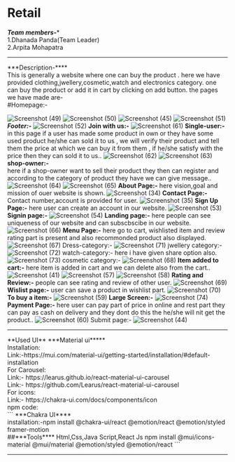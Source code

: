 # Retail
***Team members-****<br>
1.Dhanada Panda(Team Leader)<br>
2.Arpita Mohapatra
<hr>
***Description-****
<br>
This is generally a website where one can buy the product . here we have provided clothing,jwellery,cosmetic,watch and electronics category.
one can buy the product or add it in cart by clicking on add button.
the pages we have made are-<br>
#Homepage:-

![Screenshot (49)](https://github.com/Arpita389/Retail/assets/130206432/d6c7eccf-0dcf-4026-8f99-b99f6d13520f)
![Screenshot (50)](https://github.com/Arpita389/Retail/assets/130206432/06e5955a-af46-4744-be3e-ff3db55973ec)
![Screenshot (45)](https://github.com/Arpita389/Retail/assets/130206432/26e4c2fe-86d1-4cdb-99a7-f338568795a2)
![Screenshot (51)](https://github.com/Arpita389/Retail/assets/130206432/0290d07c-19ec-4d75-bf74-f31b218d9d5f)
***Footer:-***
![Screenshot (52)](https://github.com/Arpita389/Retail/assets/130206432/ac7c6c48-958c-4d5d-84ad-36e1c8904f59)
**Join with us:-**
![Screenshot (61)](https://github.com/Arpita389/Retail/assets/130206432/af9fa8b7-1bb8-4328-86c4-a8f7be99831a)
**Single-user:-<br>**
in this page if a user has made some product in own or they have some used product he/she can sold it to us , we will verify their product and tell them the price at which we can buy it from them , if he/she satisfy with the price then they can sold it to us..
![Screenshot (62)](https://github.com/Arpita389/Retail/assets/130206432/f5b43358-fd60-4c10-8a92-fc8a10c79568)
![Screenshot (63)](https://github.com/Arpita389/Retail/assets/130206432/e8e955be-987f-4b88-973e-f6a163e1695a)
**shop-owner:-<br>**
here if a shop-owner want to sell their product they then can register and according to the category of product they have we can give message..
![Screenshot (64)](https://github.com/Arpita389/Retail/assets/130206432/bda00cf8-ee9b-4814-a227-91b7ff79b407)
![Screenshot (65)](https://github.com/Arpita389/Retail/assets/130206432/12c3a716-79dd-4bd4-9998-ed0eb9d1c4b2)
**About Page:-**
 here vision,goal and mission of ouer website is shown.
![Screenshot (34)](https://github.com/Arpita389/Retail/assets/130206432/65ff7f03-9360-429e-b526-9041c2b9bcc3)
**Contact Page:-**
Contact number,account is provided for user.
![Screenshot (35)](https://github.com/Arpita389/Retail/assets/130206432/f53b2f3f-c8f7-4e36-8cb3-bc47c7c5d299)
**Sign Up Page:-**
here user can create an account in our website.
![Screenshot (53)](https://github.com/Arpita389/Retail/assets/130206432/2a719c4e-ef8a-482b-ae16-94efa13cf6d8)
**Signin page:-**
![Screenshot (54)](https://github.com/Arpita389/Retail/assets/130206432/dac9f119-349e-48e1-aaa4-d14d0bf80cee)
**Landing page:-**
here people can see uniqueness of our website and can subscbscibe in our website.
![Screenshot (66)](https://github.com/Arpita389/Retail/assets/130206432/7cc2b0d6-3173-4d23-9d4a-4cf551946e11)
**Menu Page:-**
here go to cart, wishlisted item and review rating part is present and also recommonded product also displayed.
![Screenshot (67)](https://github.com/Arpita389/Retail/assets/130206432/30160faf-0c0d-4709-ae99-79bf9e7a4afd)
Dress-category:-
![Screenshot (71)](https://github.com/Arpita389/Retail/assets/130206432/5f7fd09a-d3d8-413d-bd40-3e54b008b74c)
jwellery category:-
![Screenshot (72)](https://github.com/Arpita389/Retail/assets/130206432/be87c7ee-a440-4095-96e5-16844e79e0e3)
watch-category:-
here i have given share option also.
![Screenshot (73)](https://github.com/Arpita389/Retail/assets/130206432/92f600ab-8508-4f13-8a98-75502b73f68c)
cosmetic category:-
![Screenshot (68)](https://github.com/Arpita389/Retail/assets/130206432/1156d972-70c1-44d6-b1ef-fbb40d47d3f9)
**Item added to cart:-**
here item is added in cart and we can delete also from the cart..
![Screenshot (41)](https://github.com/Arpita389/Retail/assets/130206432/f87d2b97-eb8c-4144-ab38-9c7039cbb607)
![Screenshot (57)](https://github.com/Arpita389/Retail/assets/130206432/25fdb85e-4c9f-4828-bedf-73d3e6e795de)
![Screenshot (58)](https://github.com/Arpita389/Retail/assets/130206432/98ac009e-f0fe-4120-9d28-a24b218805e3)
**Rating and Review:-**
people can see rating and review of other user.
![Screenshot (69)](https://github.com/Arpita389/Retail/assets/130206432/a435587d-1310-4efe-8ba7-8aef31aef86c)
**Wislist page:-**
user can save a product in wishlist part.
![Screenshot (70)](https://github.com/Arpita389/Retail/assets/130206432/cc95f93d-0dd6-4eb4-9beb-3dd3afba7182)
**To buy a item:-**
![Screenshot (59)](https://github.com/Arpita389/Retail/assets/130206432/2f1e13d7-8b9a-49eb-af63-e4eca8eb7a3e)
**Large Screen:-**
![Screenshot (74)](https://github.com/Arpita389/Retail/assets/130206432/c9f7b31c-acf1-4e35-99ea-b490bf774379)
**Payment Page:-**
here user can pay part of price in online and rest part they can pay as cash on delivery and they dont do this the he/she will nit get the product..
![Screenshot (60)](https://github.com/Arpita389/Retail/assets/130206432/c0b1d6fb-c3a0-422e-b798-dad13e036bd4)
Submit page:-
![Screenshot (44)](https://github.com/Arpita389/Retail/assets/130206432/7fccbcd4-a3ce-496c-8f3d-878c29505fe4)
<hr>
**Used UI**
***Material ui*****
<br>
Installation:<br>
Link:-https://mui.com/material-ui/getting-started/installation/#default-installation
<br>
For Carousel:<br>
Link:- https://learus.github.io/react-material-ui-carousel
<br>
Link:- https://github.com/Learus/react-material-ui-carousel
<br>
For icons:<br>
Link:- https://chakra-ui.com/docs/components/icon
<br>
npm code:<br>
```
***Chakra UI****<br>
installation:-npm install @chakra-ui/react @emotion/react @emotion/styled framer-motion<br>
##***Tools****
Html,Css,Java Script,React Js
npm install @mui/icons-material @mui/material @emotion/styled @emotion/react
```
<hr>
